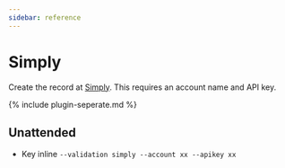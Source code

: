 ```yaml
---
sidebar: reference
---
```


# Simply 
Create the record at [Simply](https://www.simply.com/). This requires an account name and API key.

{% include plugin-seperate.md %}

## Unattended 
- Key inline
`--validation simply --account xx --apikey xx`